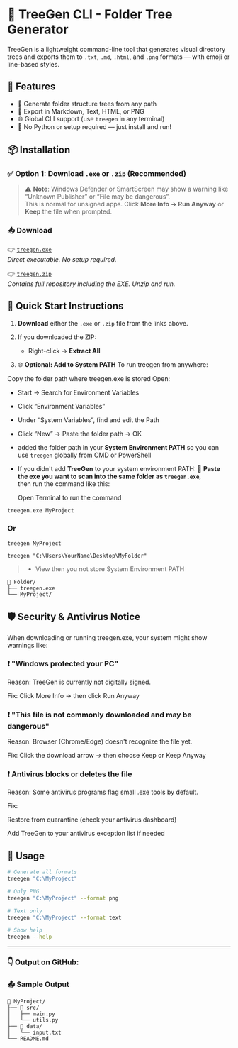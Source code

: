 # 📁 TreeGen CLI - Folder Tree Generator

TreeGen is a lightweight command-line tool that generates visual directory trees and exports them to `.txt`, `.md`, `.html`, and `.png` formats — with emoji or line-based styles.

## 🔧 Features

- 📁 Generate folder structure trees from any path
- 📝 Export in Markdown, Text, HTML, or PNG
- 🌐 Global CLI support (use `treegen` in any terminal)
- 💨 No Python or setup required — just install and run!


## 📦 Installation


### ✅ Option 1: Download `.exe` or `.zip` (Recommended)

> ⚠️ **Note**: Windows Defender or SmartScreen may show a warning like  
> “Unknown Publisher” or “File may be dangerous”.  
> This is normal for unsigned apps. Click **More Info → Run Anyway** or **Keep** the file when prompted.

### 📥 Download

👉 [`treegen.exe`](https://github.com/Adinath-6186/treegen/releases/latest/download/treegen.exe)  
_Direct executable. No setup required._

👉 [`treegen.zip`](https://github.com/Adinath-6186/treegen/archive/refs/heads/main.zip)  
_Contains full repository including the EXE. Unzip and run._

## 🧾 Quick Start Instructions

1. **Download** either the `.exe` or `.zip` file from the links above.
   
2. If you downloaded the ZIP:
   - Right-click → **Extract All**
3. 🌐 **Optional: Add to System PATH**
 To run treegen from anywhere:

Copy the folder path where treegen.exe is stored
Open:  
 - Start → Search for Environment Variables
 - Click “Environment Variables”
 - Under “System Variables”, find and edit the Path
 - Click “New” → Paste the folder path → OK
 - added the folder path in your **System Environment PATH** so you can use `treegen` globally from CMD or PowerShell

 - If you didn't add **TreeGen** to your system environment PATH:
   🔁 **Paste the exe you want to scan into the same folder as `treegen.exe`**,  
      then run the command like this:

   Open Terminal to run the command
      
``` bash
treegen.exe MyProject
```
### Or

```
treegen MyProject
```
```
treegen "C:\Users\YourName\Desktop\MyFolder"
```
> - View then you not store System Environment PATH
```
📁 Folder/
├── treegen.exe
└── MyProject/

```

## 🛡️ Security & Antivirus Notice
  When downloading or running treegen.exe, your system might show warnings like:

### ❗ "Windows protected your PC"
Reason: TreeGen is currently not digitally signed.

Fix: Click More Info → then click Run Anyway

### ❗ "This file is not commonly downloaded and may be dangerous"
Reason: Browser (Chrome/Edge) doesn't recognize the file yet.

Fix: Click the download arrow → then choose Keep or Keep Anyway

### ❗ Antivirus blocks or deletes the file
Reason: Some antivirus programs flag small .exe tools by default.

Fix:

Restore from quarantine (check your antivirus dashboard)

Add TreeGen to your antivirus exception list if needed




## 🚀 Usage

```bash
# Generate all formats
treegen "C:\MyProject"

# Only PNG
treegen "C:\MyProject" --format png

# Text only
treegen "C:\MyProject" --format text

# Show help
treegen --help
```


---

### 👇 Output on GitHub:

### 📤 Sample Output

```text
📁 MyProject/
├── 📂 src/
│   ├── main.py
│   └── utils.py
├── 📂 data/
│   └── input.txt
└── README.md
